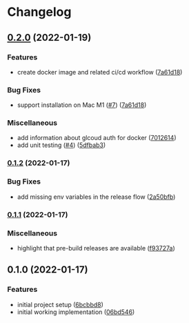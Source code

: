 # Changelog

## [0.2.0](https://www.github.com/contiamo/datahub-sap-hana/compare/v0.1.2...v0.2.0) (2022-01-19)


### Features

* create docker image and related ci/cd workflow ([7a61d18](https://www.github.com/contiamo/datahub-sap-hana/commit/7a61d18b4d6138ee20082885ed26e183f02908cc))


### Bug Fixes

* support installation on Mac M1 ([#7](https://www.github.com/contiamo/datahub-sap-hana/issues/7)) ([7a61d18](https://www.github.com/contiamo/datahub-sap-hana/commit/7a61d18b4d6138ee20082885ed26e183f02908cc))


### Miscellaneous

* add information about glcoud auth for docker ([7012614](https://www.github.com/contiamo/datahub-sap-hana/commit/7012614ae6fc264e3bbacfbda841e812ec21d7b3))
* add unit testing ([#4](https://www.github.com/contiamo/datahub-sap-hana/issues/4)) ([5dfbab3](https://www.github.com/contiamo/datahub-sap-hana/commit/5dfbab3af5b9a9531b84265fcb62dddeb6e0be85))

### [0.1.2](https://www.github.com/contiamo/datahub-sap-hana/compare/v0.1.1...v0.1.2) (2022-01-17)


### Bug Fixes

* add missing env variables in the release flow ([2a50bfb](https://www.github.com/contiamo/datahub-sap-hana/commit/2a50bfb58c711bdd42de408eaa3ebcb66901c449))

### [0.1.1](https://www.github.com/contiamo/datahub-sap-hana/compare/v0.1.0...v0.1.1) (2022-01-17)


### Miscellaneous

* highlight that pre-build releases are available ([f93727a](https://www.github.com/contiamo/datahub-sap-hana/commit/f93727a350d108e14dfb0d2a824936509161347e))

## 0.1.0 (2022-01-17)


### Features

* initial project setup ([6bcbbd8](https://www.github.com/contiamo/datahub-sap-hana/commit/6bcbbd85ba9b22ba89c48dba856d7df4d34827a7))
* initial working implementation ([06bd546](https://www.github.com/contiamo/datahub-sap-hana/commit/06bd54686aaa89656d5f509648ad7a3454dec564))
